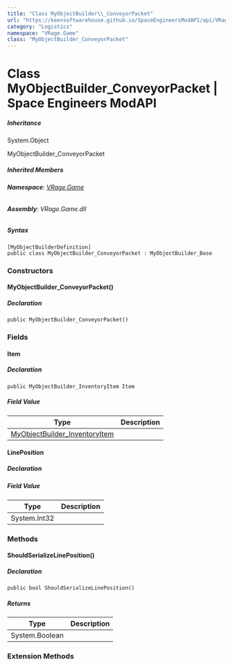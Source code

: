 ```yaml
---
title: "Class MyObjectBuilder\\_ConveyorPacket"
url: "https://keensoftwarehouse.github.io/SpaceEngineersModAPI/api/VRage.Game.MyObjectBuilder_ConveyorPacket.html"
category: "Logistics"
namespace: "VRage.Game"
class: "MyObjectBuilder_ConveyorPacket"
---
```


# Class MyObjectBuilder\_ConveyorPacket | Space Engineers ModAPI

##### Inheritance

System.Object

MyObjectBuilder\_ConveyorPacket

##### Inherited Members

###### **Namespace**: [VRage.Game](https://keensoftwarehouse.github.io/SpaceEngineersModAPI/api/VRage.Game.html)

###### **Assembly**: VRage.Game.dll

##### Syntax

```
[MyObjectBuilderDefinition]
public class MyObjectBuilder_ConveyorPacket : MyObjectBuilder_Base
```

### Constructors

#### MyObjectBuilder\_ConveyorPacket()

##### Declaration

```
public MyObjectBuilder_ConveyorPacket()
```

### Fields

#### Item

##### Declaration

```
public MyObjectBuilder_InventoryItem Item
```

##### Field Value

| Type | Description |
| --- | --- |
| [MyObjectBuilder\_InventoryItem](https://keensoftwarehouse.github.io/SpaceEngineersModAPI/api/VRage.Game.MyObjectBuilder_InventoryItem.html) |     |

#### LinePosition

##### Declaration

##### Field Value

| Type | Description |
| --- | --- |
| System.Int32 |     |

### Methods

#### ShouldSerializeLinePosition()

##### Declaration

```
public bool ShouldSerializeLinePosition()
```

##### Returns

| Type | Description |
| --- | --- |
| System.Boolean |     |

### Extension Methods